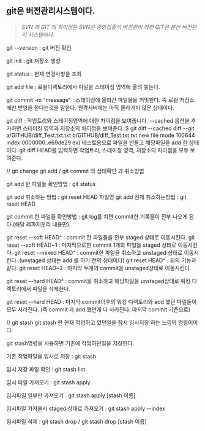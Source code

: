 ## git은 버전관리시스템이다.
>*SVN 과 GIT 의 차이점은 SVN은 중앙집중식 버전관리 라면  GIT은 분산 버전관리 시스템이다.*

git --version : git 버전 확인

git init : git 저장소 생성

git status : 현재 변경사항을 조회

git add file : 로컬디렉토리에서 파일을 스테이징 영역에 올려 놓는다.

git commit -m "message" : 스테이징에 올라간 파일을들 커밋한다.
즉 로컬 저장소에만 반영을 한다는것을 말한다. 원격서버에는 아직 올라가지 않은 상태이다.

git diff : 작업트리와 스테이징영역에 대한 차이점을 보여줍니다.
--cached 옵션을 추가하면 스테이징 영역과 저장소의 차이점을 보여준다.
$ git diff --cached
diff --git a/GITHUB/diff_Test.txt.txt b/GITHUB/diff_Test.txt.txt
new file mode 100644
index 0000000..e69de29
ex) 테스트용으로 파일을 만들고 해당파일을 add 한 상태이다.
git diff HEAD를 입력하면 작업트리, 스테이징 영역, 저장소의 차이점을 모두 보여준다.

// git change
git add / git commit 의 상태확인 과 취소방법

git add 한 파일들 확인방법 : git status

git add 취소하는 방법 : git reset HEAD 파일명
git add 전제 취소하는방법 : git reset HEAD

git commit 한 파일들 확인방법 : git log를 치면 commit한 기록들이 전부 나오게 된다.(해당 레파지토리 내용만)

git reset --soft HEAD^ : commit 한 파일들을 전부 staged 상태로 이동시킨다.
git reset --soft HEAD~1 : 마지막으로한 commit 1개의 파일을 staged 상태로 이동시킨다.
git reset --mixed HEAD^ : commit한 파일을 취소하고 unstaged 상태로 이동시킨다. (unstaged 상태는 add 를 하기 전의 상태이다)
git reset HEAD^ : 위의 기능과 같다.
git reset HEAD~2 : 마지막 두개의 commit을 unstaged상태로 이동시킨다.

git reset --hard HEAD^ : commit을 취소하고 해당파일을 unstaged상태로 워킹 디렉토리에서 파일을 삭제한다.

git reset --hard HEAD : 마지막 commit이후의 워킹 디렉토리와 add 했던 파일들이 모두 사라진다. (즉 commit 과 add 했던게 다 사라진다. 마지막 commit 기준으로)


// git stash
git stash 란 현재 작업하고 있던일을 잠시 임시저장 하는 느낌의 명령어이다.

git stash명령을 사용하면 기존에 작업하던일을 저장한다.

기존 작업파일을 임시로 저장 : git stash

임시 저장 파일 확인 : git stash list

임시 파일 가져오기 : git stash apply

임시파일 일부만 가져오기 : git stash apply [stash 이름]

임시파일 가져올시 staged 상태로 가져오기 : git stash apply --index

임시파일 삭제 : git stash drop / git stash drop [stash 이름]
